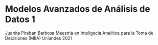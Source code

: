 # Modelos Avanzados de Análisis de Datos 1

Juanita Piraban Barbosa
Maestría en Inteligecia Analítica para la Toma de Decisiones (MIIA)
Uniandes
2021
